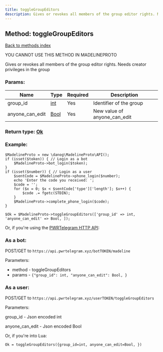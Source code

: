 ```yaml
---
title: toggleGroupEditors
description: Gives or revokes all members of the group editor rights. Needs creator privileges in the group
---
```

## Method: toggleGroupEditors  
[Back to methods index](index.md)


YOU CANNOT USE THIS METHOD IN MADELINEPROTO


Gives or revokes all members of the group editor rights. Needs creator privileges in the group

### Params:

| Name     |    Type       | Required | Description |
|----------|---------------|----------|-------------|
|group\_id|[int](../types/int.md) | Yes|Identifier of the group|
|anyone\_can\_edit|[Bool](../types/Bool.md) | Yes|New value of anyone_can_edit|


### Return type: [Ok](../types/Ok.md)

### Example:


```
$MadelineProto = new \danog\MadelineProto\API();
if (isset($token)) { // Login as a bot
    $MadelineProto->bot_login($token);
}
if (isset($number)) { // Login as a user
    $sentCode = $MadelineProto->phone_login($number);
    echo 'Enter the code you received: ';
    $code = '';
    for ($x = 0; $x < $sentCode['type']['length']; $x++) {
        $code .= fgetc(STDIN);
    }
    $MadelineProto->complete_phone_login($code);
}

$Ok = $MadelineProto->toggleGroupEditors(['group_id' => int, 'anyone_can_edit' => Bool, ]);
```

Or, if you're using the [PWRTelegram HTTP API](https://pwrtelegram.xyz):

### As a bot:

POST/GET to `https://api.pwrtelegram.xyz/botTOKEN/madeline`

Parameters:

* method - toggleGroupEditors
* params - `{"group_id": int, "anyone_can_edit": Bool, }`



### As a user:

POST/GET to `https://api.pwrtelegram.xyz/userTOKEN/toggleGroupEditors`

Parameters:

group_id - Json encoded int

anyone_can_edit - Json encoded Bool




Or, if you're into Lua:

```
Ok = toggleGroupEditors({group_id=int, anyone_can_edit=Bool, })
```

